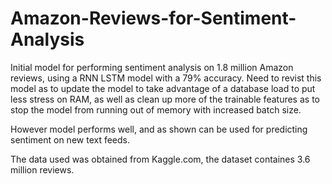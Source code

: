 # Amazon-Reviews-for-Sentiment-Analysis
Initial model for performing sentiment analysis on 1.8 million Amazon reviews, using a RNN LSTM model with a 79% accuracy. Need to revist this model as to update the model to take advantage of a database load to put less stress on RAM, as well as clean up more of the trainable features as to stop the model from running out of memory with increased batch size.

However model performs well, and as shown can be used for predicting sentiment on new text feeds.

The data used was obtained from Kaggle.com, the dataset containes 3.6 million reviews.
